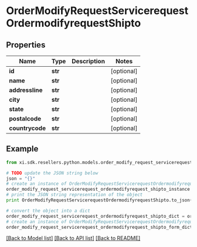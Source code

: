 # OrderModifyRequestServicerequestOrdermodifyrequestShipto


## Properties

Name | Type | Description | Notes
------------ | ------------- | ------------- | -------------
**id** | **str** |  | [optional] 
**name** | **str** |  | [optional] 
**addressline** | **str** |  | [optional] 
**city** | **str** |  | [optional] 
**state** | **str** |  | [optional] 
**postalcode** | **str** |  | [optional] 
**countrycode** | **str** |  | [optional] 

## Example

```python
from xi.sdk.resellers.python.models.order_modify_request_servicerequest_ordermodifyrequest_shipto import OrderModifyRequestServicerequestOrdermodifyrequestShipto

# TODO update the JSON string below
json = "{}"
# create an instance of OrderModifyRequestServicerequestOrdermodifyrequestShipto from a JSON string
order_modify_request_servicerequest_ordermodifyrequest_shipto_instance = OrderModifyRequestServicerequestOrdermodifyrequestShipto.from_json(json)
# print the JSON string representation of the object
print OrderModifyRequestServicerequestOrdermodifyrequestShipto.to_json()

# convert the object into a dict
order_modify_request_servicerequest_ordermodifyrequest_shipto_dict = order_modify_request_servicerequest_ordermodifyrequest_shipto_instance.to_dict()
# create an instance of OrderModifyRequestServicerequestOrdermodifyrequestShipto from a dict
order_modify_request_servicerequest_ordermodifyrequest_shipto_form_dict = order_modify_request_servicerequest_ordermodifyrequest_shipto.from_dict(order_modify_request_servicerequest_ordermodifyrequest_shipto_dict)
```
[[Back to Model list]](../README.md#documentation-for-models) [[Back to API list]](../README.md#documentation-for-api-endpoints) [[Back to README]](../README.md)



